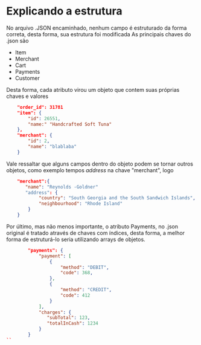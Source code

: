 # Explicando a estrutura

No arquivo .JSON encaminhado, nenhum campo é estruturado da forma correta, desta forma, sua estrutura foi modificada
As principais chaves do .json são
   * Item
   * Merchant
   * Cart
   * Payments
   * Customer
  
Desta forma, cada atributo virou um objeto que contem suas próprias chaves e valores

```json
    "order_id": 31781
    "item": {
        "id": 26551,
        "name:" "Handcrafted Soft Tuna"
    },
    "merchant": {
        "id": 2,
        "name": "blablaba"
    }
```

Vale ressaltar que alguns campos dentro do objeto podem se tornar outros objetos, como exemplo tempos *address* na chave "merchant", logo 
```json
    "merchant":{ 
       "name": "Reynolds -Goldner"
       "address": {
            "country": "South Georgia and the South Sandwich Islands",
            "neighbourhood": "Rhode Island"
        }
    }
```

Por último, mas não menos importante, o atributo Payments, no .json original é tratado através de chaves com índices, desta forma, a melhor forma de estruturá-lo seria utilizando arrays de objetos.

```json
        "payments": {
            "payment": [ 
                { 
                    "method": "DEBIT",
                    "code": 368,
                }, 
                {
                    "method": "CREDIT",
                    "code": 412
                }
            ],
            "charges": {
               "subTotal": 123,
               "totalInCash": 1234
            }
        }
``